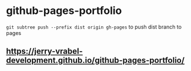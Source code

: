 # github-pages-portfolio

`git subtree push --prefix dist origin gh-pages` to push dist branch to pages

## https://jerry-vrabel-development.github.io/github-pages-portfolio/
